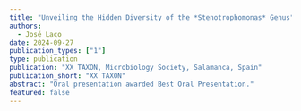 ```yaml
---
title: "Unveiling the Hidden Diversity of the *Stenotrophomonas* Genus"
authors:
  - José Laço
date: 2024-09-27
publication_types: ["1"]
type: publication
publication: "XX TAXON, Microbiology Society, Salamanca, Spain"
publication_short: "XX TAXON"
abstract: "Oral presentation awarded Best Oral Presentation."
featured: false
---
```

